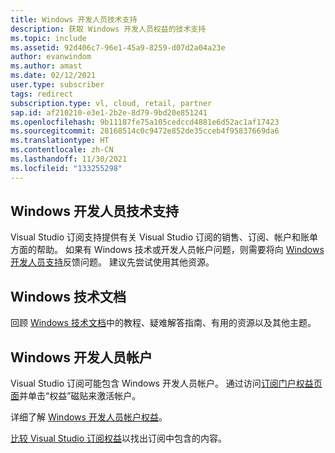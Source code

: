 ```yaml
---
title: Windows 开发人员技术支持
description: 获取 Windows 开发人员权益的技术支持
ms.topic: include
ms.assetid: 92d406c7-96e1-45a9-8259-d07d2a04a23e
author: evanwindom
ms.author: amast
ms.date: 02/12/2021
user.type: subscriber
tags: redirect
subscription.type: vl, cloud, retail, partner
sap.id: af210210-e3e1-2b2e-8d79-9bd20e851241
ms.openlocfilehash: 9b11187fe75a105cedccd4881e6d52ac1af17423
ms.sourcegitcommit: 28168514c0c9472e852de35cceb4f95837669da6
ms.translationtype: HT
ms.contentlocale: zh-CN
ms.lasthandoff: 11/30/2021
ms.locfileid: "133255298"
---
```

## <a name="windows-developer-technical-support"></a>Windows 开发人员技术支持  

Visual Studio 订阅支持提供有关 Visual Studio 订阅的销售、订阅、帐户和账单方面的帮助。 如果有 Windows 技术或开发人员帐户问题，则需要将向 [Windows 开发人员支持](https://developer.microsoft.com/windows/support/?utm_source=developermscom)反馈问题。 建议先尝试使用其他资源。 

## <a name="windows-technical-documentation"></a>Windows 技术文档 
回顾 [Windows 技术文档](https://docs.microsoft.com/windows/)中的教程、疑难解答指南、有用的资源以及其他主题。

## <a name="windows-developer-account"></a>Windows 开发人员帐户
Visual Studio 订阅可能包含 Windows 开发人员帐户。 通过访问[订阅门户权益页面](https://my.visualstudio.com/Benefits)并单击“权益”磁贴来激活帐户。 

详细了解 [Windows 开发人员帐户权益](https://docs.microsoft.com/visualstudio/subscriptions/vs-windows-dev)。 

[比较 Visual Studio 订阅权益](https://visualstudio.microsoft.com/vs/benefits/#azure?cat=visual-studio-enterprise-subscription)以找出订阅中包含的内容。